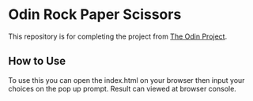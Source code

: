 # Odin Rock Paper Scissors

This repository is for completing the project from [The Odin Project](https://www.theodinproject.com).

## How to Use

To use this you can open the index.html on your browser then input your choices on the pop up prompt. Result can viewed at browser console.
